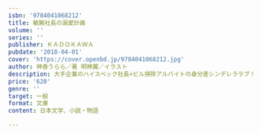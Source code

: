 ```yaml
---
isbn: '9784041068212'
title: 敏腕社長の溺愛計画
volume: ''
series: ''
publisher: ＫＡＤＯＫＡＷＡ
pubdate: '2018-04-01'
cover: 'https://cover.openbd.jp/9784041068212.jpg'
author: 神香うらら／著 明神翼／イラスト
description: 大手企業のハイスペック社長×ビル掃除アルバイトの身分差シンデレララブ！
price: '620'
genre: ''
target: 一般
format: 文庫
content: 日本文学、小説・物語

---
```

